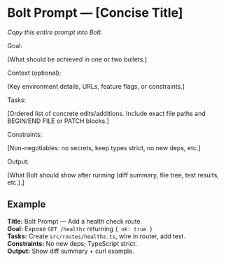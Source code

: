 # Bolt Prompt — [Concise Title]

_Copy this entire prompt into Bolt._

Goal:

[What should be achieved in one or two bullets.]

Context (optional):

[Key environment details, URLs, feature flags, or constraints.]

Tasks:

[Ordered list of concrete edits/additions. Include exact file paths and BEGIN/END FILE or PATCH blocks.]

Constraints:

[Non-negotiables: no secrets, keep types strict, no new deps, etc.]

Output:

[What Bolt should show after running (diff summary, file tree, test results, etc.).]

## Example
**Title:** Bolt Prompt — Add a health check route  
**Goal:** Expose `GET /healthz` returning `{ ok: true }`  
**Tasks:** Create `src/routes/healthz.ts`, wire in router, add test.  
**Constraints:** No new deps; TypeScript strict.  
**Output:** Show diff summary + curl example.
